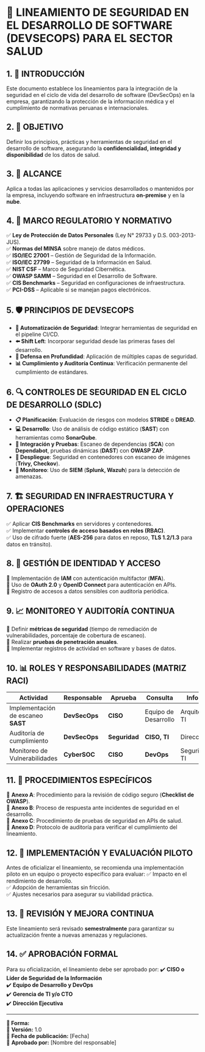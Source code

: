 # 📜 LINEAMIENTO DE SEGURIDAD EN EL DESARROLLO DE SOFTWARE (DEVSECOPS) PARA EL SECTOR SALUD

## 1. 📌 INTRODUCCIÓN
Este documento establece los lineamientos para la integración de la seguridad en el ciclo de vida del desarrollo de software (DevSecOps) en la empresa, garantizando la protección de la información médica y el cumplimiento de normativas peruanas e internacionales.

## 2. 🎯 OBJETIVO
Definir los principios, prácticas y herramientas de seguridad en el desarrollo de software, asegurando la **confidencialidad, integridad y disponibilidad** de los datos de salud.

## 3. 📍 ALCANCE
Aplica a todas las aplicaciones y servicios desarrollados o mantenidos por la empresa, incluyendo software en infraestructura **on-premise** y en la **nube**.

## 4. 📜 MARCO REGULATORIO Y NORMATIVO
✅ **Ley de Protección de Datos Personales** (Ley N° 29733 y D.S. 003-2013-JUS).  
✅ **Normas del MINSA** sobre manejo de datos médicos.  
✅ **ISO/IEC 27001** – Gestión de Seguridad de la Información.  
✅ **ISO/IEC 27799** – Seguridad de la Información en Salud.  
✅ **NIST CSF** – Marco de Seguridad Cibernética.  
✅ **OWASP SAMM** – Seguridad en el Desarrollo de Software.  
✅ **CIS Benchmarks** – Seguridad en configuraciones de infraestructura.  
✅ **PCI-DSS** – Aplicable si se manejan pagos electrónicos.

## 5. 🛡️ PRINCIPIOS DE DEVSECOPS
- **🔄 Automatización de Seguridad**: Integrar herramientas de seguridad en el pipeline CI/CD.
- **⬅️ Shift Left**: Incorporar seguridad desde las primeras fases del desarrollo.
- **🛑 Defensa en Profundidad**: Aplicación de múltiples capas de seguridad.
- **📊 Cumplimiento y Auditoría Continua**: Verificación permanente del cumplimiento de estándares.

## 6. 🔍 CONTROLES DE SEGURIDAD EN EL CICLO DE DESARROLLO (SDLC)
- **📋 Planificación**: Evaluación de riesgos con modelos **STRIDE** o **DREAD**.
- **💻 Desarrollo**: Uso de análisis de código estático (**SAST**) con herramientas como **SonarQube**.
- **🧪 Integración y Pruebas**: Escaneo de dependencias (**SCA**) con **Dependabot**, pruebas dinámicas (**DAST**) con **OWASP ZAP**.
- **🚀 Despliegue**: Seguridad en contenedores con escaneo de imágenes (**Trivy, Checkov**).
- **📡 Monitoreo**: Uso de **SIEM** (**Splunk, Wazuh**) para la detección de amenazas.

## 7. 🏗️ SEGURIDAD EN INFRAESTRUCTURA Y OPERACIONES
✅ Aplicar **CIS Benchmarks** en servidores y contenedores.  
✅ Implementar **controles de acceso basados en roles (RBAC)**.  
✅ Uso de cifrado fuerte (**AES-256** para datos en reposo, **TLS 1.2/1.3** para datos en tránsito).  

## 8. 🔑 GESTIÓN DE IDENTIDAD Y ACCESO
🔹 Implementación de **IAM** con autenticación multifactor (**MFA**).  
🔹 Uso de **OAuth 2.0** y **OpenID Connect** para autenticación en APIs.  
🔹 Registro de accesos a datos sensibles con auditoría periódica.  

## 9. 📈 MONITOREO Y AUDITORÍA CONTINUA
📌 Definir **métricas de seguridad** (tiempo de remediación de vulnerabilidades, porcentaje de cobertura de escaneo).  
📌 Realizar **pruebas de penetración anuales**.  
📌 Implementar registros de actividad en software y bases de datos.  

## 10. 📊 ROLES Y RESPONSABILIDADES (MATRIZ RACI)
| Actividad                          | Responsable  | Aprueba | Consulta             | Informa           |
|-----------------------------------|-------------|---------|----------------------|-------------------|
| Implementación de escaneo **SAST** | **DevSecOps** | **CISO** | Equipo de Desarrollo | Arquitectura TI   |
| Auditoría de cumplimiento         | **DevSecOps** | **Seguridad** | **CISO, TI**       | Dirección         |
| Monitoreo de Vulnerabilidades     | **CyberSOC** | **CISO** | **DevOps**           | Seguridad TI      |

## 11. 📂 PROCEDIMIENTOS ESPECÍFICOS
📌 **Anexo A**: Procedimiento para la revisión de código seguro (**Checklist de OWASP**).  
📌 **Anexo B**: Proceso de respuesta ante incidentes de seguridad en el desarrollo.  
📌 **Anexo C**: Procedimiento de pruebas de seguridad en APIs de salud.  
📌 **Anexo D**: Protocolo de auditoría para verificar el cumplimiento del lineamiento.  

## 12. 🚀 IMPLEMENTACIÓN Y EVALUACIÓN PILOTO
Antes de oficializar el lineamiento, se recomienda una implementación piloto en un equipo o proyecto específico para evaluar:
✅ Impacto en el rendimiento de desarrollo.  
✅ Adopción de herramientas sin fricción.  
✅ Ajustes necesarios para asegurar su viabilidad práctica.  

## 13. 🔄 REVISIÓN Y MEJORA CONTINUA
Este lineamiento será revisado **semestralmente** para garantizar su actualización frente a nuevas amenazas y regulaciones.

## 14. ✅ APROBACIÓN FORMAL
Para su oficialización, el lineamiento debe ser aprobado por:
✔️ **CISO o Líder de Seguridad de la Información**  
✔️ **Equipo de Desarrollo y DevOps**  
✔️ **Gerencia de TI y/o CTO**  
✔️ **Dirección Ejecutiva**  

---
**📝 Forma:**  
📌 **Versión:** 1.0  
📌 **Fecha de publicación:** [Fecha]  
📌 **Aprobado por:** [Nombre del responsable]

